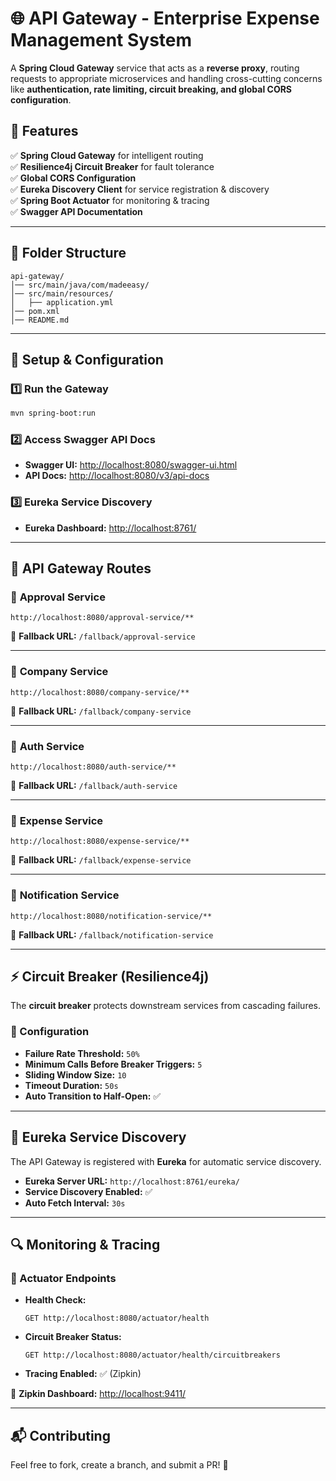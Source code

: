 # 🌐 API Gateway - Enterprise Expense Management System

A **Spring Cloud Gateway** service that acts as a **reverse proxy**, routing requests to appropriate microservices and handling cross-cutting concerns like **authentication, rate limiting, circuit breaking, and global CORS configuration**.

## 🚀 Features
✅ **Spring Cloud Gateway** for intelligent routing  
✅ **Resilience4j Circuit Breaker** for fault tolerance  
✅ **Global CORS Configuration**  
✅ **Eureka Discovery Client** for service registration & discovery  
✅ **Spring Boot Actuator** for monitoring & tracing  
✅ **Swagger API Documentation**

---

## 📂 Folder Structure
```
api-gateway/
│── src/main/java/com/madeeasy/
│── src/main/resources/
│   ├── application.yml
│── pom.xml
│── README.md
```

---

## 🔧 Setup & Configuration

### 1️⃣ Run the Gateway
```sh
mvn spring-boot:run
```

### 2️⃣ Access Swagger API Docs
- **Swagger UI:** [http://localhost:8080/swagger-ui.html](http://localhost:8080/swagger-ui.html)
- **API Docs:** [http://localhost:8080/v3/api-docs](http://localhost:8080/v3/api-docs)

### 3️⃣ Eureka Service Discovery
- **Eureka Dashboard:** [http://localhost:8761/](http://localhost:8761/)

---

## 📡 API Gateway Routes

### 🔹 **Approval Service**
```http
http://localhost:8080/approval-service/**
```
🔹 **Fallback URL:** `/fallback/approval-service`

---

### 🔹 **Company Service**
```http
http://localhost:8080/company-service/**
```
🔹 **Fallback URL:** `/fallback/company-service`

---

### 🔹 **Auth Service**
```http
http://localhost:8080/auth-service/**
```
🔹 **Fallback URL:** `/fallback/auth-service`

---

### 🔹 **Expense Service**
```http
http://localhost:8080/expense-service/**
```
🔹 **Fallback URL:** `/fallback/expense-service`

---

### 🔹 **Notification Service**
```http
http://localhost:8080/notification-service/**
```
🔹 **Fallback URL:** `/fallback/notification-service`

---

## ⚡ Circuit Breaker (Resilience4j)
The **circuit breaker** protects downstream services from cascading failures.

### 🔹 Configuration
- **Failure Rate Threshold:** `50%`
- **Minimum Calls Before Breaker Triggers:** `5`
- **Sliding Window Size:** `10`
- **Timeout Duration:** `50s`
- **Auto Transition to Half-Open:** ✅

---

## 🔄 Eureka Service Discovery
The API Gateway is registered with **Eureka** for automatic service discovery.

- **Eureka Server URL:** `http://localhost:8761/eureka/`
- **Service Discovery Enabled:** ✅
- **Auto Fetch Interval:** `30s`

---

## 🔍 Monitoring & Tracing

### 🔹 Actuator Endpoints
- **Health Check:**
  ```http
  GET http://localhost:8080/actuator/health
  ```
- **Circuit Breaker Status:**
  ```http
  GET http://localhost:8080/actuator/health/circuitbreakers
  ```
- **Tracing Enabled:** ✅ (Zipkin)

🔹 **Zipkin Dashboard:** [http://localhost:9411/](http://localhost:9411/)

---

## 📬 Contributing
Feel free to fork, create a branch, and submit a PR! 🚀
